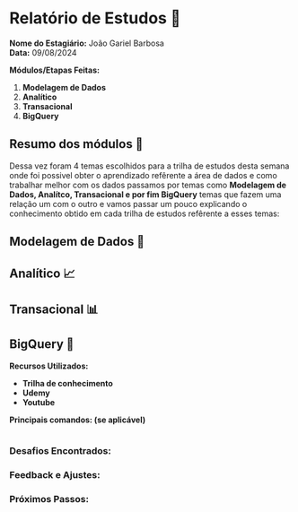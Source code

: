 # Relatório de Estudos 📜

**Nome do Estagiário:** João Gariel Barbosa <br>
**Data:** 09/08/2024

**Módulos/Etapas Feitas:**  
1. **Modelagem de Dados**
2. **Analítico**
3. **Transacional**
4. **BigQuery**

## Resumo dos módulos 📖
Dessa vez foram 4 temas escolhidos para a trilha de estudos desta semana onde foi possivel obter o aprendizado refêrente a área de dados e como trabalhar melhor com os dados passamos por temas como **Modelagem de Dados, Analítco, Transacional e por fim BigQuery** temas que fazem uma relação um com o outro e vamos passar um pouco explicando o conhecimento obtido em cada trilha de estudos refêrente a esses temas:

## Modelagem de Dados 🎲

## Analítico 📈

## Transacional 📊

## BigQuery 🔎

**Recursos Utilizados:**  
- **Trilha de conhecimento**
- **Udemy**
- **Youtube**

**Principais comandos: (se aplicável)**  
```

```

### Desafios Encontrados:


### Feedback e Ajustes:


### Próximos Passos:

